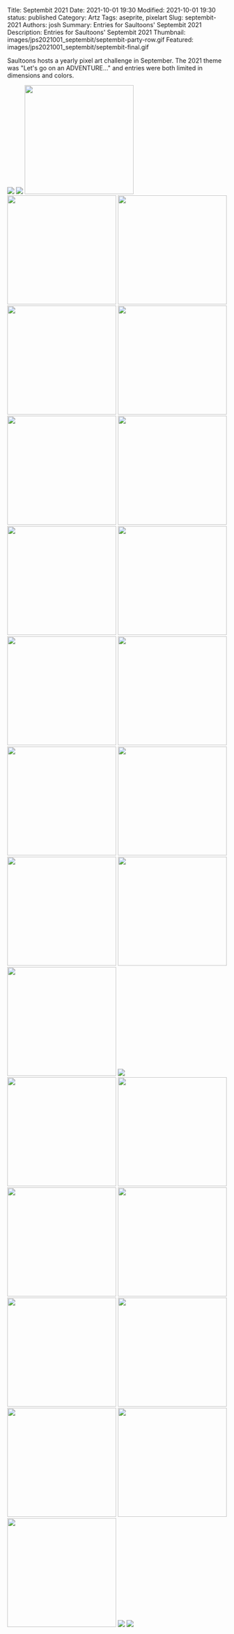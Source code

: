 Title: Septembit 2021
Date: 2021-10-01 19:30
Modified: 2021-10-01 19:30
status: published
Category: Artz
Tags: aseprite, pixelart
Slug: septembit-2021
Authors: josh
Summary: Entries for Saultoons' Septembit 2021
Description: Entries for Saultoons' Septembit 2021
Thumbnail: images/jps2021001_septembit/septembit-party-row.gif
Featured: images/jps2021001_septembit/septembit-final.gif

Saultoons hosts a yearly pixel art challenge in September. The 2021 theme was "Let's go on an ADVENTURE..." and entries were both limited in dimensions and colors.

<img src="{static}/images/jps2021001_septembit/septembit-02.gif" />
<img src="{static}/images/jps2021001_septembit/septembit-04.gif" />
<img src="{static}/images/jps2021001_septembit/septembit-05.gif" width="250" height="250" />

<img src="{static}/images/jps2021001_septembit/septembit-06.gif" width="250" height="250" />
<img src="{static}/images/jps2021001_septembit/septembit-07.gif" width="250" height="250" />
<img src="{static}/images/jps2021001_septembit/septembit-08.gif" width="250" height="250" />

<img src="{static}/images/jps2021001_septembit/septembit-09.gif" width="250" height="250" />
<img src="{static}/images/jps2021001_septembit/septembit-10.gif" width="250" height="250" />
<img src="{static}/images/jps2021001_septembit/septembit-11.gif" width="250" height="250" />

<img src="{static}/images/jps2021001_septembit/septembit-12.gif" width="250" height="250" />
<img src="{static}/images/jps2021001_septembit/septembit-13.gif" width="250" height="250" />
<img src="{static}/images/jps2021001_septembit/septembit-14.gif" width="250" height="250" />

<img src="{static}/images/jps2021001_septembit/septembit-15.gif" width="250" height="250" />
<img src="{static}/images/jps2021001_septembit/septembit-16.gif" width="250" height="250" />
<img src="{static}/images/jps2021001_septembit/septembit-17.gif" width="250" height="250" />

<img src="{static}/images/jps2021001_septembit/septembit-18.gif" width="250" height="250" />
<img src="{static}/images/jps2021001_septembit/septembit-19.gif" width="250" height="250" />
<img src="{static}/images/jps2021001_septembit/septembit-20.gif" width="250" height="250" />

<img src="{static}/images/jps2021001_septembit/septembit-19v20.gif" />

<img src="{static}/images/jps2021001_septembit/septembit-21.gif" width="250" height="250" />
<img src="{static}/images/jps2021001_septembit/septembit-22.gif" width="250" height="250" />
<img src="{static}/images/jps2021001_septembit/septembit-23.gif" width="250" height="250" />

<img src="{static}/images/jps2021001_septembit/septembit-24.gif" width="250" height="250" />
<img src="{static}/images/jps2021001_septembit/septembit-25.gif" width="250" height="250" />
<img src="{static}/images/jps2021001_septembit/septembit-26.gif" width="250" height="250" />


<img src="{static}/images/jps2021001_septembit/septembit-27.gif" width="250" height="250" />
<img src="{static}/images/jps2021001_septembit/septembit-28.gif" width="250" height="250" />
<img src="{static}/images/jps2021001_septembit/septembit-29.gif" width="250" height="250" />

<img src="{static}/images/jps2021001_septembit/septembit-party-row.gif" />

<img src="{static}/images/jps2021001_septembit/septembit-30.gif" />
